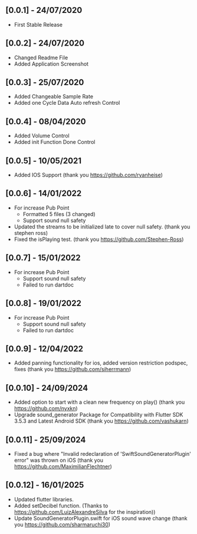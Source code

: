 ## [0.0.1] - 24/07/2020

* First Stable Release

## [0.0.2] - 24/07/2020

* Changed Readme File
* Added Application Screenshot

## [0.0.3] - 25/07/2020

* Added Changeable Sample Rate
* Added one Cycle Data Auto refresh Control

## [0.0.4] - 08/04/2020

* Added Volume Control
* Added init Function Done Control

## [0.0.5] - 10/05/2021

* Added IOS Support (thank you https://github.com/ryanheise)

## [0.0.6] - 14/01/2022

* For increase Pub Point
    - Formatted 5 files (3 changed)
    - Support sound null safety
* Updated the streams to be initialized late to cover null safety. (thank you stephen ross)
* Fixed the isPlaying test. (thank you https://github.com/Stephen-Ross)

## [0.0.7] - 15/01/2022

* For increase Pub Point
  - Support sound null safety
  - Failed to run dartdoc

## [0.0.8] - 19/01/2022

* For increase Pub Point
  - Support sound null safety
  - Failed to run dartdoc

## [0.0.9] - 12/04/2022

* Added panning functionality for ios, added version restriction podspec, fixes (thank you https://github.com/siherrmann)

## [0.0.10] - 24/09/2024

* Added option to start with a clean new frequency on play() (thank you https://github.com/nyxkn)
* Upgrade sound_generator Package for Compatibility with Flutter SDK 3.5.3 and Latest Android SDK (thank you https://github.com/vashukarn)

## [0.0.11] - 25/09/2024

* Fixed a bug where "Invalid redeclaration of 'SwiftSoundGeneratorPlugin' error" was thrown on iOS  (thank you https://github.com/MaximilianFlechtner)

## [0.0.12] - 16/01/2025

* Updated flutter libraries.
* Added setDecibel function. (Thanks to https://github.com/LuizAlexandreSilva for the inspiration))
* Update SoundGeneratorPlugin.swift for iOS sound wave change (thank you https://github.com/sharmaruchi30)
